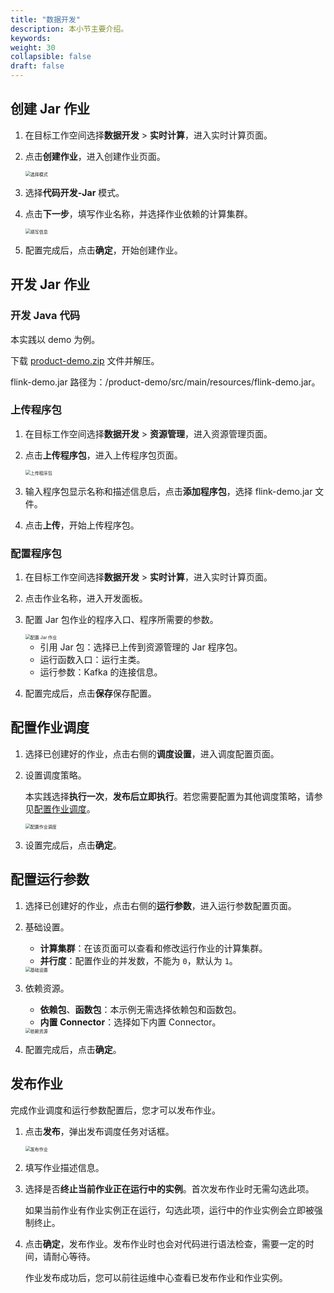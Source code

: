 ```yaml
---
title: "数据开发"
description: 本小节主要介绍。 
keywords: 
weight: 30
collapsible: false
draft: false
---
```


## 创建 Jar 作业

1. 在目标工作空间选择**数据开发** > **实时计算**，进入实时计算页面。
2. 点击**创建作业**，进入创建作业页面。
   
   <img src="/bigdata/dataomnis/_images/choose_model_jar.png" alt="选择模式" style="zoom:50%;" />

3. 选择**代码开发-Jar** 模式。
4. 点击**下一步**，填写作业名称，并选择作业依赖的计算集群。
   
   <img src="/bigdata/dataomnis/_images/job_basic.png" alt="填写信息" style="zoom:50%;" />

5. 配置完成后，点击**确定**，开始创建作业。

## 开发 Jar 作业

### 开发 Java 代码

本实践以 demo 为例。

下载 [product-demo.zip](https://wiki.yunify.com/download/attachments/91871362/product-demo.zip?version=1&modificationDate=1638683201473&api=v2) 文件并解压。

flink-demo.jar 路径为：/product-demo/src/main/resources/flink-demo.jar。

### 上传程序包

1. 在目标工作空间选择**数据开发** > **资源管理**，进入资源管理页面。
2. 点击**上传程序包**，进入上传程序包页面。
   
   <img src="/bigdata/dataomnis/_images/upload_procedure.png" alt="上传程序包" style="zoom:50%;" />

3. 输入程序包显示名称和描述信息后，点击**添加程序包**，选择 flink-demo.jar 文件。
4. 点击**上传**，开始上传程序包。

### 配置程序包

1. 在目标工作空间选择**数据开发** > **实时计算**，进入实时计算页面。
2. 点击作业名称，进入开发面板。
3. 配置 Jar 包作业的程序入口、程序所需要的参数。
   
   <img src="/bigdata/dataomnis/_images/job_jar_edit.png" alt="配置 Jar 作业" style="zoom:50%;" />

   - 引用 Jar 包：选择已上传到资源管理的 Jar 程序包。
   - 运行函数入口：运行主类。
   - 运行参数：Kafka 的连接信息。

4. 配置完成后，点击**保存**保存配置。

## 配置作业调度

1. 选择已创建好的作业，点击右侧的**调度设置**，进入调度配置页面。    
2. 设置调度策略。   
   
   本实践选择**执行一次**，**发布后立即执行**。若您需要配置为其他调度策略，请参见[配置作业调度](../../../manual/data_development/job/scheduling_job)。

   <img src="/bigdata/dataomnis/_images/bp_schedule_sql.png" alt="配置作业调度" style="zoom:50%;" />

3. 设置完成后，点击**确定**。

## 配置运行参数

1. 选择已创建好的作业，点击右侧的**运行参数**，进入运行参数配置页面。 

2. 基础设置。
   
   - **计算集群**：在该页面可以查看和修改运行作业的计算集群。
   - **并行度**：配置作业的并发数，不能为 `0`，默认为 `1`。

   <img src="/bigdata/dataomnis/_images/bp_enviroment_jar_1.png" alt="基础设置" style="zoom:50%;" />
   
3. 依赖资源。

   - **依赖包**、**函数包**：本示例无需选择依赖包和函数包。
   - **内置 Connector**：选择如下内置 Connector。
   
   <img src="/bigdata/dataomnis/_images/bp_enviroment_jar_2.png" alt="依赖资源" style="zoom:50%;" />

4. 配置完成后，点击**确定**。

## 发布作业

完成作业调度和运行参数配置后，您才可以发布作业。

1. 点击**发布**，弹出发布调度任务对话框。

   <img src="/bigdata/dataomnis/_images/publish_job.png" alt="发布作业" style="zoom:50%;" />

2. 填写作业描述信息。
3. 选择是否**终止当前作业正在运行中的实例**。首次发布作业时无需勾选此项。
   
   如果当前作业有作业实例正在运行，勾选此项，运行中的作业实例会立即被强制终止。

4. 点击**确定**，发布作业。发布作业时也会对代码进行语法检查，需要一定的时间，请耐心等待。

   作业发布成功后，您可以前往运维中心查看已发布作业和作业实例。





